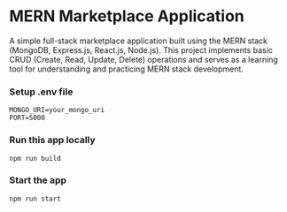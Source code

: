 # MERN Marketplace Application
A simple full-stack marketplace application built using the MERN stack (MongoDB, Express.js, React.js, Node.js). This project implements basic CRUD (Create, Read, Update, Delete) operations and serves as a learning tool for understanding and practicing MERN stack development. 



### Setup .env file

```shell
MONGO_URI=your_mongo_uri
PORT=5000
```

### Run this app locally

```shell
npm run build
```

### Start the app

```shell
npm run start
```
